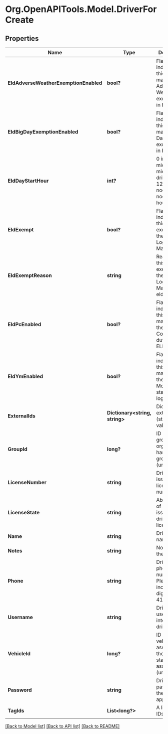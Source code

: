 # Org.OpenAPITools.Model.DriverForCreate
## Properties

Name | Type | Description | Notes
------------ | ------------- | ------------- | -------------
**EldAdverseWeatherExemptionEnabled** | **bool?** | Flag indicating this driver may use Adverse Weather exemptions in ELD logs. | [optional] 
**EldBigDayExemptionEnabled** | **bool?** | Flag indicating this driver may use Big Day excemptions in ELD logs. | [optional] 
**EldDayStartHour** | **int?** | 0 indicating midnight-to-midnight ELD driving hours, 12 to indicate noon-to-noon driving hours. | [optional] 
**EldExempt** | **bool?** | Flag indicating this driver is exempt from the Electronic Logging Mandate. | [optional] 
**EldExemptReason** | **string** | Reason that this driver is exempt from the Electronic Logging Mandate (see eldExempt). | [optional] 
**EldPcEnabled** | **bool?** | Flag indicating this driver may select the Personal Conveyance duty status in ELD logs. | [optional] [default to false]
**EldYmEnabled** | **bool?** | Flag indicating this driver may select the Yard Move duty status in ELD logs. | [optional] [default to false]
**ExternalIds** | **Dictionary&lt;string, string&gt;** | Dictionary of external IDs (string key-value pairs) | [optional] 
**GroupId** | **long?** | ID of the group if the organization has multiple groups (uncommon). | [optional] 
**LicenseNumber** | **string** | Driver&#39;s state issued license number. | [optional] 
**LicenseState** | **string** | Abbreviation of state that issued driver&#39;s license. | [optional] 
**Name** | **string** | Driver&#39;s name. | 
**Notes** | **string** | Notes about the driver. | [optional] 
**Phone** | **string** | Driver&#39;s phone number. Please include only digits, ex. 4157771234 | [optional] 
**Username** | **string** | Driver&#39;s login username into the driver app. | [optional] 
**VehicleId** | **long?** | ID of the vehicle assigned to the driver for static vehicle assignments. (uncommon). | [optional] 
**Password** | **string** | Driver&#39;s password for the driver app. | 
**TagIds** | **List&lt;long?&gt;** | A list of tag IDs. | [optional] 

[[Back to Model list]](../README.md#documentation-for-models) [[Back to API list]](../README.md#documentation-for-api-endpoints) [[Back to README]](../README.md)

